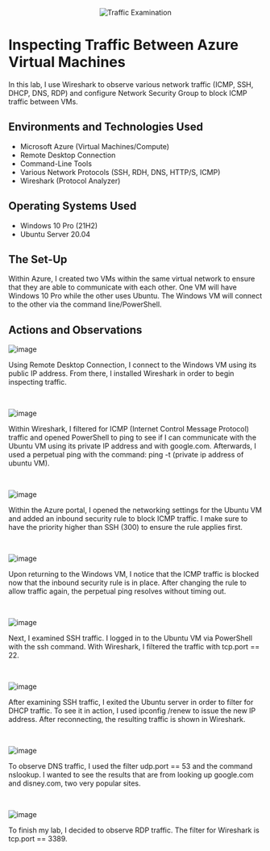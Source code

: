 <p align="center">
<img src="https://i.imgur.com/Ua7udoS.png" alt="Traffic Examination"/>
</p>

<h1>Inspecting Traffic Between Azure Virtual Machines</h1>
In this lab, I use Wireshark to observe various network traffic (ICMP, SSH, DHCP, DNS, RDP) and configure Network Security Group to block ICMP traffic between VMs. <br />



<h2>Environments and Technologies Used</h2>

- Microsoft Azure (Virtual Machines/Compute)
- Remote Desktop Connection
- Command-Line Tools
- Various Network Protocols (SSH, RDH, DNS, HTTP/S, ICMP)
- Wireshark (Protocol Analyzer)

<h2>Operating Systems Used </h2>

- Windows 10 Pro (21H2)
- Ubuntu Server 20.04

<h2>The Set-Up</h2>

Within Azure, I created two VMs within the same virtual network to ensure that they are able to communicate with each other. One VM will have Windows 10 Pro while the other uses Ubuntu. The Windows VM will connect to the other via the command line/PowerShell. 

<h2>Actions and Observations</h2>

<p>
  
![image](https://github.com/user-attachments/assets/dd1bdba1-ce2b-4b22-b9b7-d9f264442569)

</p>
<p>
Using Remote Desktop Connection, I connect to the Windows VM using its public IP address. From there, I installed Wireshark in order to begin inspecting traffic. 
</p>
<br />

<p>
  
![image](https://github.com/user-attachments/assets/c9b806ff-389b-4538-9994-3e260007197c)

</p>
<p>
Within Wireshark, I filtered for ICMP (Internet Control Message Protocol) traffic and opened PowerShell to ping to see if I can communicate with the Ubuntu VM using its private IP address and with google.com. Afterwards, I used a perpetual ping with the command: ping -t (private ip address of ubuntu VM).
</p>
<br />

<p>
  
![image](https://github.com/user-attachments/assets/cd6d8e63-4560-44b9-a097-629014cfa407)

</p>
<p>
Within the Azure portal, I opened the networking settings for the Ubuntu VM and added an inbound security rule to block ICMP traffic. I make sure to have the priority higher than SSH (300) to ensure the rule applies first. 
</p>
<br />

<p>
  
![image](https://github.com/user-attachments/assets/5e0accb8-7e02-4ddd-bc83-24d4ab296d9d)

</p>
<p>
Upon returning to the Windows VM, I notice that the ICMP traffic is blocked now that the inbound security rule is in place. After changing the rule to allow traffic again, the perpetual ping resolves without timing out. 
</p>
<br />

<p>
  
![image](https://github.com/user-attachments/assets/5eef08bb-3842-47e2-a434-235c09340e23)

<p>
Next, I examined SSH traffic. I logged in to the Ubuntu VM via PowerShell with the ssh command. With Wireshark, I filtered the traffic with tcp.port == 22. 
</p>
<br />

<p>
  
![image](https://github.com/user-attachments/assets/bbc318d4-d7d8-4e0a-a7e1-7f12bcb80b0a)

</p>
<p>
After examining SSH traffic, I exited the Ubuntu server in order to filter for DHCP traffic. To see it in action, I used ipconfig /renew to issue the new IP address. After reconnecting, the resulting traffic is shown in Wireshark.
</p>
<br />

<p>
  
![image](https://github.com/user-attachments/assets/eec3822f-f7b6-455f-a87a-543c86fa6fb0)

<p>
To observe DNS traffic, I used the filter udp.port == 53 and the command nslookup. I wanted to see the results that are from looking up google.com and disney.com, two very popular sites. 
</p>
<br />

<p>
  
![image](https://github.com/user-attachments/assets/1c811d95-ed88-4db1-81d7-83597d20b074)

</p>
<p>
To finish my lab, I decided to observe RDP traffic. The filter for Wireshark is tcp.port == 3389. 
</p>
<br />

